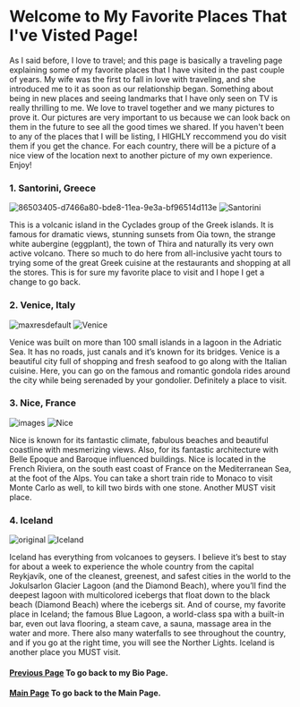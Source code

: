 # Welcome to My Favorite Places That I've Visted Page!
As I said before, I love to travel; and this page is basically a traveling page explaining some of my favorite places that I have visited in the past couple of years. My wife was the first to fall in love with traveling, and she introduced me to it as soon as our relationship began. Something about being in new places and seeing landmarks that I have only seen on TV is really thrilling to me. We love to travel together and we many pictures to prove it. Our pictures are very important to us because we can look back on them in the future to see all the good times we shared. If you haven't been to any of the places that I will be listing, I HIGHLY reccommend you do visit them if you get the chance. For each country, there will be a picture of a nice view of the location next to another picture of my own experience. Enjoy!

### 1. Santorini, Greece 
![86503405-d7466a80-bde8-11ea-9e3a-bf96514d113e](https://user-images.githubusercontent.com/67583875/86503764-1f1ac100-bdec-11ea-809d-7ccfcd2c0606.jpg) ![Santorini](https://user-images.githubusercontent.com/67583875/86503776-38237200-bdec-11ea-9bb4-43b5738e5a49.jpg) 

This is a volcanic island in the Cyclades group of the Greek islands. It is famous for dramatic views, stunning sunsets from Oia town, the strange white aubergine (eggplant), the town of Thira and naturally its very own active volcano. There so much to do here from all-inclusive yacht tours to trying some of the great Greek cuisine at the restaurants and shopping at all the stores. This is for sure my favorite place to visit and I hope I get a change to go back.

 

### 2. Venice, Italy 
![maxresdefault](https://user-images.githubusercontent.com/67583875/86503802-8d5f8380-bdec-11ea-9710-56342c5c6bc0.jpg) ![Venice](https://user-images.githubusercontent.com/67583875/86503836-ecbd9380-bdec-11ea-83ac-dc9d0858fe56.jpg)

Venice was built on more than 100 small islands in a lagoon in the Adriatic Sea. It has no roads, just canals and it’s known for its bridges. Venice is a beautiful city full of shopping and fresh seafood to go along with the Italian cuisine. Here, you can go on the famous and romantic gondola rides around the city while being serenaded by your gondolier. Definitely a place to visit. 

### 3. Nice, France 
![images](https://user-images.githubusercontent.com/67583875/86504283-a0288700-bdf1-11ea-8ade-57fa3c66e548.jpg) ![Nice](https://user-images.githubusercontent.com/67583875/86504037-2b544d80-bdef-11ea-849a-439c859f33d3.jpg) 

Nice is known for its fantastic climate, fabulous beaches and beautiful coastline with mesmerizing views. Also, for its fantastic architecture with Belle Epoque and Baroque influenced buildings. Nice is located in the French Riviera, on the south east coast of France on the Mediterranean Sea, at the foot of the Alps. You can take a short train ride to Monaco to visit Monte Carlo as well, to kill two birds with one stone. Another MUST visit place. 

### 4. Iceland
![original](https://user-images.githubusercontent.com/67583875/86504313-f85f8900-bdf1-11ea-9ce8-2c366e7d3881.jpg) ![Iceland](https://user-images.githubusercontent.com/67583875/86504323-12996700-bdf2-11ea-9c4c-6b27f89c579e.jpg)

Iceland has everything from volcanoes to geysers. I believe it’s best to stay for about a week to experience the whole country from the capital Reykjavík, one of the cleanest, greenest, and safest cities in the world to the Jokulsarlon Glacier Lagoon (and the Diamond Beach), where you’ll find the deepest lagoon with multicolored icebergs that float down to the black beach (Diamond Beach) where the icebergs sit. And of course, my favorite place in Iceland; the famous Blue Lagoon, a world-class spa with a built-in bar, even out lava flooring, a steam cave, a sauna, massage area in the water and more. There also many waterfalls to see throughout the country, and if you go at the right time, you will see the Norther Lights. Iceland is another place you MUST visit. 

#### [Previous Page](bio.md) To go back to my Bio Page.

#### [Main Page](index.md) To go back to the Main Page. 

